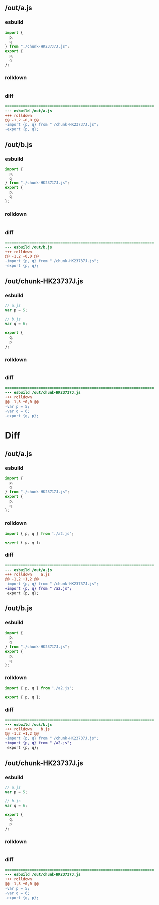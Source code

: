 ## /out/a.js
### esbuild
```js
import {
  p,
  q
} from "./chunk-HK23737J.js";
export {
  p,
  q
};
```
### rolldown
```js

```
### diff
```diff
===================================================================
--- esbuild	/out/a.js
+++ rolldown	
@@ -1,2 +0,0 @@
-import {p, q} from "./chunk-HK23737J.js";
-export {p, q};

```
## /out/b.js
### esbuild
```js
import {
  p,
  q
} from "./chunk-HK23737J.js";
export {
  p,
  q
};
```
### rolldown
```js

```
### diff
```diff
===================================================================
--- esbuild	/out/b.js
+++ rolldown	
@@ -1,2 +0,0 @@
-import {p, q} from "./chunk-HK23737J.js";
-export {p, q};

```
## /out/chunk-HK23737J.js
### esbuild
```js
// a.js
var p = 5;

// b.js
var q = 6;

export {
  q,
  p
};
```
### rolldown
```js

```
### diff
```diff
===================================================================
--- esbuild	/out/chunk-HK23737J.js
+++ rolldown	
@@ -1,3 +0,0 @@
-var p = 5;
-var q = 6;
-export {q, p};

```
# Diff
## /out/a.js
### esbuild
```js
import {
  p,
  q
} from "./chunk-HK23737J.js";
export {
  p,
  q
};
```
### rolldown
```js
import { p, q } from "./a2.js";

export { p, q };
```
### diff
```diff
===================================================================
--- esbuild	/out/a.js
+++ rolldown	a.js
@@ -1,2 +1,2 @@
-import {p, q} from "./chunk-HK23737J.js";
+import {p, q} from "./a2.js";
 export {p, q};

```
## /out/b.js
### esbuild
```js
import {
  p,
  q
} from "./chunk-HK23737J.js";
export {
  p,
  q
};
```
### rolldown
```js
import { p, q } from "./a2.js";

export { p, q };
```
### diff
```diff
===================================================================
--- esbuild	/out/b.js
+++ rolldown	b.js
@@ -1,2 +1,2 @@
-import {p, q} from "./chunk-HK23737J.js";
+import {p, q} from "./a2.js";
 export {p, q};

```
## /out/chunk-HK23737J.js
### esbuild
```js
// a.js
var p = 5;

// b.js
var q = 6;

export {
  q,
  p
};
```
### rolldown
```js

```
### diff
```diff
===================================================================
--- esbuild	/out/chunk-HK23737J.js
+++ rolldown	
@@ -1,3 +0,0 @@
-var p = 5;
-var q = 6;
-export {q, p};

```